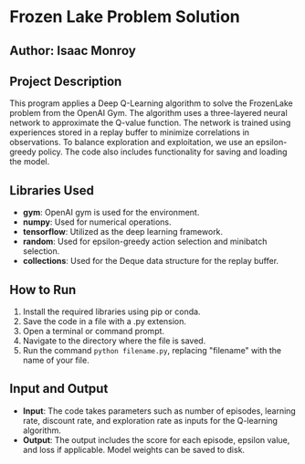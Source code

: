 # Frozen Lake Problem Solution

## Author: Isaac Monroy

## Project Description
This program applies a Deep Q-Learning algorithm to solve the FrozenLake problem from the OpenAI Gym. The algorithm uses a three-layered neural network to approximate the Q-value function. The network is trained using experiences stored in a replay buffer to minimize correlations in observations. To balance exploration and exploitation, we use an epsilon-greedy policy. The code also includes functionality for saving and loading the model.

## Libraries Used
- **gym**: OpenAI gym is used for the environment.
- **numpy**: Used for numerical operations.
- **tensorflow**: Utilized as the deep learning framework.
- **random**: Used for epsilon-greedy action selection and minibatch selection.
- **collections**: Used for the Deque data structure for the replay buffer.

## How to Run
1. Install the required libraries using pip or conda.
2. Save the code in a file with a .py extension.
3. Open a terminal or command prompt.
4. Navigate to the directory where the file is saved.
5. Run the command `python filename.py`, replacing "filename" with the name of your file.

## Input and Output
- **Input**: The code takes parameters such as number of episodes, learning rate, discount rate, and exploration rate as inputs for the Q-learning algorithm.
- **Output**: The output includes the score for each episode, epsilon value, and loss if applicable. Model weights can be saved to disk.
